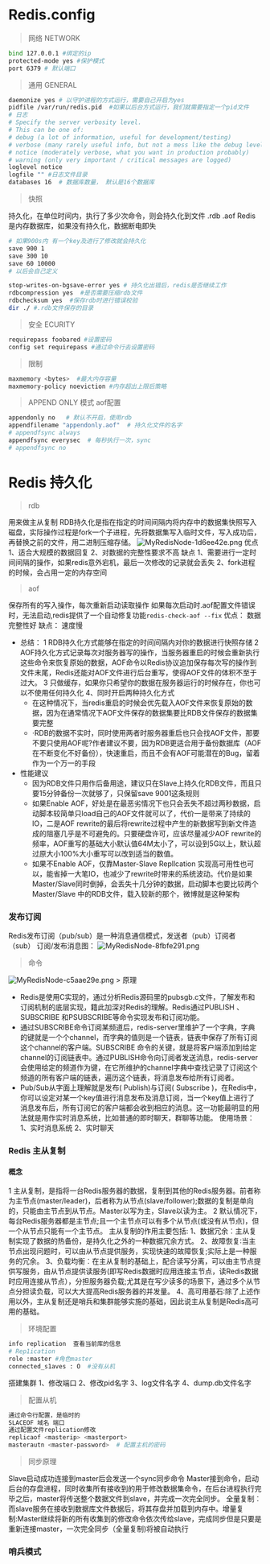 # Redis.config
>网络 NETWORK

```bash
bind 127.0.0.1 #绑定的ip
protected-mode yes #保护模式
port 6379 # 默认端口
```
> 通用 GENERAL

```bash
daemonize yes # 以守护进程的方式运行，需要自己开启为yes
pidfile /var/run/redis.pid  #如果以后台方式运行，我们就需要指定一个pid文件
# 日志
# Specify the server verbosity level.
# This can be one of:
# debug (a lot of information, useful for development/testing)
# verbose (many rarely useful info, but not a mess like the debug level)
# notice (moderately verbose, what you want in production probably)
# warning (only very important / critical messages are logged)
loglevel notice
logfile "" #日志文件目录
databases 16  # 数据库数量， 默认是16个数据库
```
> 快照

持久化，在单位时间内，执行了多少次命令，则会持久化到文件 .rdb  .aof
Redis 是内存数据库，如果没有持久化，数据断电即失
```bash
# 如果900s内 有一个key及进行了修改就会持久化
save 900 1
save 300 10
save 60 10000
# 以后会自己定义

stop-writes-on-bgsave-error yes # 持久化出错后，redis是否继续工作
rdbcompression yes  #是否需要压缩rdb文件
rdbchecksum yes  #保存rdb时进行错误校验
dir ./ #.rdb文件保存的目录
```
> 安全 ECURITY

```bash
requirepass foobared #设置密码
config set requirepass #通过命令行去设置密码
```
> 限制

```bash
maxmemory <bytes>  #最大内存容量
maxmemory-policy noeviction #内存超出上限后策略
```
> APPEND ONLY 模式 aof配置

```bash
appendonly no   # 默认不开启，使用rdb
appendfilename "appendonly.aof"  # 持久化文件的名字
# appendfsync always
appendfsync everysec  # 每秒执行一次，sync
# appendfsync no
```





# Redis 持久化
> rdb

用来做主从复制
RDB持久化是指在指定的时间间隔内将内存中的数据集快照写入磁盘，实际操作过程是fork一个子进程，先将数据集写入临时文件，写入成功后，再替换之前的文件，用二进制压缩存储。
<img alt="MyRedisNode-1d6ee42e.png" src="assets/MyRedisNode-1d6ee42e.png" width="" height="" >
优点
1、适合大规模的数据回复
2、对数据的完整性要求不高
缺点
1、需要进行一定时间间隔的操作，如果redis意外宕机，最后一次修改的记录就会丢失
2、fork进程的时候，会占用一定的内存空间
> aof

保存所有的写入操作，每次重新启动读取操作
如果每次启动时.aof配置文件错误时，无法启动,redis提供了一个自动修复功能`redis-check-aof --fix`
优点：
数据完整性好
缺点：
速度慢
+ 总结：
1 RDB持久化方式能够在指定的时间间隔内对你的数据进行快照存储
2 AOF持久化方式记录每次对服务器写的操作，当服务器重启的时候会重新执行这些命令来恢复原始的数据，AOF命令以Redis协议追加保存每次写的操作到文件末尾，Redis还能对AOF文件进行后台重写，使得AOF文件的体积不至于过大。
3 只做缓存，如果你只希望你的数据在服务器运行的时候存在，你也可以不使用任何持久化
4、同时开启两种持久化方式
    - 在这种情况下，当redis重启的时候会优先载入AOF文件来恢复原始的数据，因为在通常情况下AOF文件保存的数据集要比RDB文件保存的数据集要完整
    - ·RDB的数据不实时，同时使用两者时服务器重启也只会找AOF文件，那要不要只使用AOF呢?作者建议不要，因为RDB更适合用于备份数据库（AOF在不断变化不好备份），快速重启，而且不会有AOF可能潜在的Bug，留着作为一个万一的手段
+ 性能建议
  - 因为RDB文件只用作后备用途，建议只在Slave上持久化RDB文件，而且只要15分钟备份一次就够了，只保留save 9001这条规则
  - 如果Enable AOF，好处是在最恶劣情况下也只会丢失不超过两秒数据，启动脚本较简单只load自己的AOF文件就可以了，代价一是带来了持续的lO，二是AOF rewrite的最后将rewrite过程中产生的新数据写到新文件造成的阻塞几乎是不可避免的。只要硬盘许可，应该尽量减少AOF rewrite的频率，AOF重写的基础大小默认值64M太小了，可以设到5G以上，默认超过原大小100%大小重写可以改到适当的数值。
  - 如果不Enable AOF，仅靠Master-Slave Repllcation 实现高可用性也可以，能省掉一大笔IO，也减少了rewrite时带来的系统波动。代价是如果Master/Slave同时倒掉，会丢失十几分钟的数据，启动脚本也要比较两个Master/Slave 中的RDB文件，载入较新的那个，微博就是这种架构

### 发布订阅
Redis发布订阅（pub/sub）是一种消息通信模式，发送者（pub）订阅者（sub）
订阅/发布消息图：
<img alt="MyRedisNode-8fbfe291.png" src="assets/MyRedisNode-8fbfe291.png" width="" height="" >
> 命令

<img alt="MyRedisNode-c5aae29e.png" src="assets/MyRedisNode-c5aae29e.png" width="" height="" >
> 原理

+ Redis是使用C实现的，通过分析Redis源码里的pubsgb.c文件，了解发布和订阅机制的底层实现，籍此加深对Redis的理解。Redis通过PUBLISH 、SUBSCRIBE 和PSUBSCRIBE等命令实现发布和订阅功能。
+ 通过SUBSCRIBE命令订阅某频道后，redis-server里维护了一个字典，字典的键就是一个个channel，而字典的值则是一个链表，链表中保存了所有订阅这个channel的客户端。SUBSCRIBE 命令的关键，就是将客户端添加到给定 channel的订阅链表中。通过PUBLISH命令向订阅者发送消息，redis-server 会使用给定的频道作为键，在它所维护的channel字典中查找记录了订阅这个频道的所有客户端的链表，遍历这个链表，将消息发布给所有订阅者。
+ Pub/Sub从字面上理解就是发布( Publish)与订阅( Subscribe )，在Redis中，你可以设定对某一个key值进行消息发布及消息订阅，当一个key值上进行了消息发布后，所有订阅它的客户端都会收到相应的消息。这一功能最明显的用法就是用作实时消息系统，比如普通的即时聊天，群聊等功能。
使用场景：
1、实时消息系统
2、实时聊天

### Redis 主从复制
#### 概念
1 主从复制，是指将一台Redis服务器的数据，复制到其他的Redis服务器。前者称为主节点(master/leader)，后者称为从节点(slave/follower);数据的复制是单向的，只能由主节点到从节点。Master以写为主，Slave以读为主。
2 默认情况下，每台Redis服务器都是主节点;且一个主节点可以有多个从节点(或没有从节点)，但一个从节点只能有一个主节点。
主从复制的作用主要包括:
1、数据冗余︰主从复制实现了数据的热备份，是持久化之外的一种数据冗余方式。
2、故障恢复∶当主节点出现问题时，可以由从节点提供服务，实现快速的故障恢复;实际上是一种服务的冗余。
3、负载均衡︰在主从复制的基础上，配合读写分离，可以由主节点提供写服务，由从节点提供读服务(即写Redis数据时应用连接主节点，读Redis数据时应用连接从节点），分担服务器负载;尤其是在写少读多的场景下，通过多个从节点分担读负载，可以大大提高Redis服务器的并发量。
4、高可用基石∶除了上述作用以外，主从复制还是哨兵和集群能够实施的基础，因此说主从复制是Redis高可用的基础。
> 环境配置


```bash
info replication  查看当前库的信息
# Rep1ication
role :master #角色master
connected_s1aves : O  #没有从机
```
搭建集群
1、修改端口
2、修改pid名字
3、log文件名字
4、dump.db文件名字
> 配置从机

```bash
通过命令行配置，是临时的
SLACEOF 域名 端口
通过配置文件replication修改
replicaof <masterip> <masterport>
masterautn <master-password>  # 配置主机的密码
```
> 同步原理

Slave启动成功连接到master后会发送一个sync同步命令
Master接到命令，启动后台的存盘进程，同时收集所有接收到的用于修改数据集命令，在后台进程执行完毕之后，master将传送整个数据文件到slave，并完成一次完全同步。
全量复制︰而slave服务在接收到数据库文件数据后，将其存盘并加载到内存中。增量复制:Master继续将新的所有收集到的修改命令依次传给slave，完成同步但是只要是重新连接master，一次完全同步（全量复制)将被自动执行

### 哨兵模式
